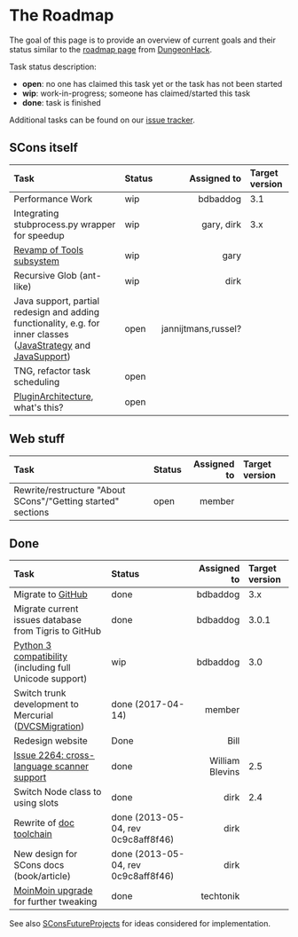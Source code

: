 # The Roadmap

The goal of this page is to provide an overview of current goals and their status similar to the [roadmap page](http://dungeonhack.sourceforge.net/Roadmap) from [DungeonHack](DungeonHack). 

Task status description: 

* **open**: no one has claimed this task yet or the task has not been started
* **wip**: work-in-progress; someone has claimed/started this task
* **done**: task is finished

Additional tasks can be found on our [issue tracker](https://github.com/SCons/scons/issues). 

## SCons itself
Task | Status | Assigned to |  Target version
:----|:-------|------------:|:---------------
Performance Work| wip | bdbaddog | 3.1
Integrating stubprocess.py wrapper for speedup  |  wip  |  gary, dirk  |  3.x
[Revamp of Tools subsystem](RevampToolsSubsystem)  |  wip  |  gary  |
Recursive Glob (ant-like)  |  wip  |  dirk  |
Java support, partial redesign and adding functionality, e.g. for inner classes ([JavaStrategy](JavaStrategy) and [JavaSupport](JavaSupport))  |  open  |  jannijtmans,russel?  |
TNG, refactor task scheduling  |  open  |    |
[PluginArchitecture](PluginArchitecture), what's this?  |  open  |   |


## Web stuff
Task | Status | Assigned to |  Target version
:----|:-------|------------:|:---------------
Rewrite/restructure "About SCons"/"Getting started" sections  |  open   | member


## Done

Task | Status | Assigned to |  Target version
:----|:-------|------------:|:---------------
Migrate to [GitHub](http://github.com)  |  done  | bdbaddog | 3.x  |
Migrate current issues database from Tigris to GitHub  |  done |  bdbaddog  |  3.0.1
[Python 3 compatibility](Python3Compatibility) (including full Unicode support)  |  wip  |  bdbaddog  |  3.0
Switch trunk development to Mercurial ([DVCSMigration](DVCSMigration))  |  done (2017-04-14) | member
Redesign website | Done | Bill
[Issue 2264: cross-language scanner support](https://bitbucket.org/scons/scons/pull-requests/244/issue-2264-cross-language-scanner-support/diff)  | done | William Blevins | 2.5
Switch Node class to using slots  |  done  |  dirk  |  2.4 
Rewrite of [doc toolchain](DeveloperGuide/Documentation/Discussion)  |  done (2013-05-04, rev 0c9c8aff8f46)  |  dirk
New design for SCons docs (book/article)  |  done (2013-05-04, rev 0c9c8aff8f46)  |  dirk
[MoinMoin upgrade](WikiUpgrade) for further tweaking  |  done  |  techtonik

See also [SConsFutureProjects](SConsFutureProjects) for ideas considered for implementation.